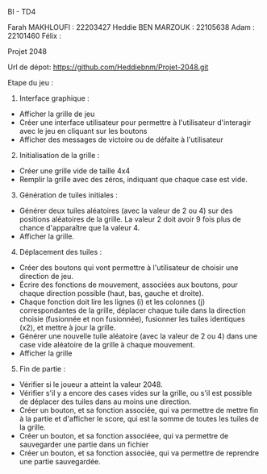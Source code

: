 BI - TD4

Farah MAKHLOUFI : 22203427
Heddie BEN MARZOUK : 22105638
Adam : 22101460
Félix :

Projet 2048

Url de dépot: https://github.com/Heddiebnm/Projet-2048.git

Etape du jeu : 

1.	Interface graphique :
- Afficher la grille de jeu
- Créer une interface utilisateur pour permettre à l'utilisateur d'interagir avec le jeu en cliquant sur les boutons
-	Afficher des messages de victoire ou de défaite à l'utilisateur

2.	Initialisation de la grille :
-	Créer une grille vide de taille 4x4
-	Remplir la grille avec des zéros, indiquant que chaque case est vide.

3.	Génération de tuiles initiales :
-	Générer deux tuiles aléatoires (avec la valeur de 2 ou 4) sur des positions aléatoires de la grille. La valeur 2 doit avoir 9 fois plus de chance d'apparaître que la valeur 4.
-	Afficher la grille.

4.	Déplacement des tuiles :
- Créer des boutons qui vont permettre à l'utilisateur de choisir une direction de jeu. 
-	Écrire des fonctions de mouvement, associées aux boutons, pour chaque direction possible (haut, bas, gauche et droite).
-	Chaque fonction doit lire les lignes (i) et les colonnes (j) correspondantes de la grille, déplacer chaque tuile dans la direction choisie (fusionnée et non fusionnée), fusionner les tuiles identiques (x2), et mettre à jour la grille.
-	Générer une nouvelle tuile aléatoire (avec la valeur de 2 ou 4) dans une case vide aléatoire de la grille à chaque mouvement.
-	Afficher la grille

5. Fin de partie :
-	Vérifier si le joueur a atteint la valeur 2048.
- Vérifier s'il y a encore des cases vides sur la grille, ou s'il est possible de déplacer des tuiles dans au moins une direction. 
- Créer un bouton, et sa fonction associée, qui va permettre de mettre fin à la partie et d'afficher le score, qui est la somme de toutes les tuiles de la grille.
- Créer un bouton, et sa fonction associéee, qui va permettre de sauvegarder une partie dans un fichier
- Créer un bouton, et sa fonction associée, qui va permettre de reprendre une partie sauvegardée.









